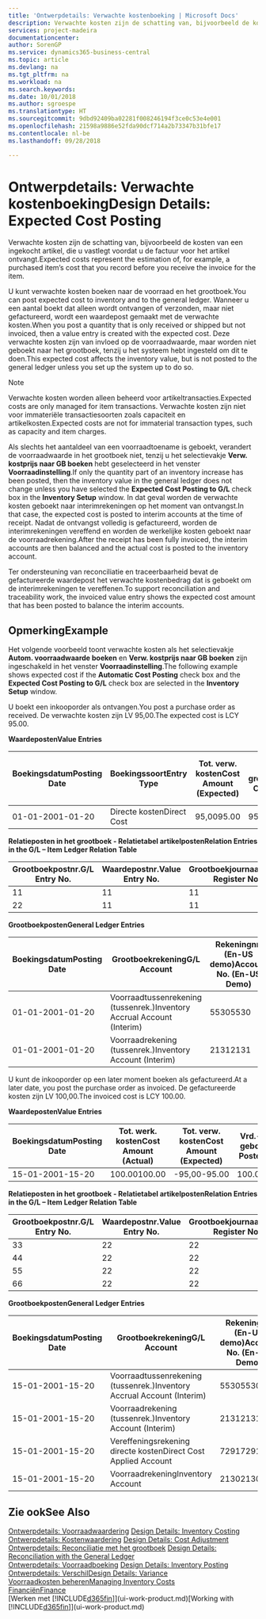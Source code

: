 ```yaml
---
title: 'Ontwerpdetails: Verwachte kostenboeking | Microsoft Docs'
description: Verwachte kosten zijn de schatting van, bijvoorbeeld de kosten van een ingekocht artikel, die u vastlegt voordat u de factuur voor het artikel ontvangt.
services: project-madeira
documentationcenter: 
author: SorenGP
ms.service: dynamics365-business-central
ms.topic: article
ms.devlang: na
ms.tgt_pltfrm: na
ms.workload: na
ms.search.keywords: 
ms.date: 10/01/2018
ms.author: sgroespe
ms.translationtype: HT
ms.sourcegitcommit: 9dbd92409ba02281f008246194f3ce0c53e4e001
ms.openlocfilehash: 21598a9886e52fda90dcf714a2b73347b31bfe17
ms.contentlocale: nl-be
ms.lasthandoff: 09/28/2018

---
```

# <a name="design-details-expected-cost-posting"></a><span data-ttu-id="fd2c9-103">Ontwerpdetails: Verwachte kostenboeking</span><span class="sxs-lookup"><span data-stu-id="fd2c9-103">Design Details: Expected Cost Posting</span></span>
<span data-ttu-id="fd2c9-104">Verwachte kosten zijn de schatting van, bijvoorbeeld de kosten van een ingekocht artikel, die u vastlegt voordat u de factuur voor het artikel ontvangt.</span><span class="sxs-lookup"><span data-stu-id="fd2c9-104">Expected costs represent the estimation of, for example, a purchased item’s cost that you record before you receive the invoice for the item.</span></span>  

 <span data-ttu-id="fd2c9-105">U kunt verwachte kosten boeken naar de voorraad en het grootboek.</span><span class="sxs-lookup"><span data-stu-id="fd2c9-105">You can post expected cost to inventory and to the general ledger.</span></span> <span data-ttu-id="fd2c9-106">Wanneer u een aantal boekt dat alleen wordt ontvangen of verzonden, maar niet gefactureerd, wordt een waardepost gemaakt met de verwachte kosten.</span><span class="sxs-lookup"><span data-stu-id="fd2c9-106">When you post a quantity that is only received or shipped but not invoiced, then a value entry is created with the expected cost.</span></span> <span data-ttu-id="fd2c9-107">Deze verwachte kosten zijn van invloed op de voorraadwaarde, maar worden niet geboekt naar het grootboek, tenzij u het systeem hebt ingesteld om dit te doen.</span><span class="sxs-lookup"><span data-stu-id="fd2c9-107">This expected cost affects the inventory value, but is not posted to the general ledger unless you set up the system up to do so.</span></span>  

> [!NOTE]  
>  <span data-ttu-id="fd2c9-108">Verwachte kosten worden alleen beheerd voor artikeltransacties.</span><span class="sxs-lookup"><span data-stu-id="fd2c9-108">Expected costs are only managed for item transactions.</span></span> <span data-ttu-id="fd2c9-109">Verwachte kosten zijn niet voor immateriële transactiesoorten zoals capaciteit en artikelkosten.</span><span class="sxs-lookup"><span data-stu-id="fd2c9-109">Expected costs are not for immaterial transaction types, such as capacity and item charges.</span></span>  

 <span data-ttu-id="fd2c9-110">Als slechts het aantaldeel van een voorraadtoename is geboekt, verandert de voorraadwaarde in het grootboek niet, tenzij u het selectievakje **Verw. kostprijs naar GB boeken** hebt geselecteerd in het venster **Voorraadinstelling**.</span><span class="sxs-lookup"><span data-stu-id="fd2c9-110">If only the quantity part of an inventory increase has been posted, then the inventory value in the general ledger does not change unless you have selected the **Expected Cost Posting to G/L** check box in the **Inventory Setup** window.</span></span> <span data-ttu-id="fd2c9-111">In dat geval worden de verwachte kosten geboekt naar interimrekeningen op het moment van ontvangst.</span><span class="sxs-lookup"><span data-stu-id="fd2c9-111">In that case, the expected cost is posted to interim accounts at the time of receipt.</span></span> <span data-ttu-id="fd2c9-112">Nadat de ontvangst volledig is gefactureerd, worden de interimrekeningen vereffend en worden de werkelijke kosten geboekt naar de voorraadrekening.</span><span class="sxs-lookup"><span data-stu-id="fd2c9-112">After the receipt has been fully invoiced, the interim accounts are then balanced and the actual cost is posted to the inventory account.</span></span>  

 <span data-ttu-id="fd2c9-113">Ter ondersteuning van reconciliatie en traceerbaarheid bevat de gefactureerde waardepost het verwachte kostenbedrag dat is geboekt om de interimrekeningen te vereffenen.</span><span class="sxs-lookup"><span data-stu-id="fd2c9-113">To support reconciliation and traceability work, the invoiced value entry shows the expected cost amount that has been posted to balance the interim accounts.</span></span>  

## <a name="example"></a><span data-ttu-id="fd2c9-114">Opmerking</span><span class="sxs-lookup"><span data-stu-id="fd2c9-114">Example</span></span>  
 <span data-ttu-id="fd2c9-115">Het volgende voorbeeld toont verwachte kosten als het selectievakje **Autom. voorraadwaarde boeken** en **Verw. kostprijs naar GB boeken** zijn ingeschakeld in het venster **Voorraadinstelling**.</span><span class="sxs-lookup"><span data-stu-id="fd2c9-115">The following example shows expected cost if the **Automatic Cost Posting** check box and the **Expected Cost Posting to G/L** check box are selected in the **Inventory Setup** window.</span></span>  

 <span data-ttu-id="fd2c9-116">U boekt een inkooporder als ontvangen.</span><span class="sxs-lookup"><span data-stu-id="fd2c9-116">You post a purchase order as received.</span></span> <span data-ttu-id="fd2c9-117">De verwachte kosten zijn LV 95,00.</span><span class="sxs-lookup"><span data-stu-id="fd2c9-117">The expected cost is LCY 95.00.</span></span>  

 <span data-ttu-id="fd2c9-118">**Waardeposten**</span><span class="sxs-lookup"><span data-stu-id="fd2c9-118">**Value Entries**</span></span>  

|<span data-ttu-id="fd2c9-119">Boekingsdatum</span><span class="sxs-lookup"><span data-stu-id="fd2c9-119">Posting Date</span></span>|<span data-ttu-id="fd2c9-120">Boekingssoort</span><span class="sxs-lookup"><span data-stu-id="fd2c9-120">Entry Type</span></span>|<span data-ttu-id="fd2c9-121">Tot. verw. kosten</span><span class="sxs-lookup"><span data-stu-id="fd2c9-121">Cost Amount (Expected)</span></span>|<span data-ttu-id="fd2c9-122">Verw. kostn geboekt nr grootbk</span><span class="sxs-lookup"><span data-stu-id="fd2c9-122">Expected Cost Posted to G/L</span></span>|<span data-ttu-id="fd2c9-123">Verwachte kosten</span><span class="sxs-lookup"><span data-stu-id="fd2c9-123">Expected Cost</span></span>|<span data-ttu-id="fd2c9-124">Artikelpostnr.</span><span class="sxs-lookup"><span data-stu-id="fd2c9-124">Item Ledger Entry No.</span></span>|<span data-ttu-id="fd2c9-125">Volgnummer</span><span class="sxs-lookup"><span data-stu-id="fd2c9-125">Entry No.</span></span>|  
|------------------|----------------|------------------------------|----------------------------------|-------------------|---------------------------|---------------|  
|<span data-ttu-id="fd2c9-126">01-01-20</span><span class="sxs-lookup"><span data-stu-id="fd2c9-126">01-01-20</span></span>|<span data-ttu-id="fd2c9-127">Directe kosten</span><span class="sxs-lookup"><span data-stu-id="fd2c9-127">Direct Cost</span></span>|<span data-ttu-id="fd2c9-128">95,00</span><span class="sxs-lookup"><span data-stu-id="fd2c9-128">95.00</span></span>|<span data-ttu-id="fd2c9-129">95,00</span><span class="sxs-lookup"><span data-stu-id="fd2c9-129">95.00</span></span>|<span data-ttu-id="fd2c9-130">Ja</span><span class="sxs-lookup"><span data-stu-id="fd2c9-130">Yes</span></span>|<span data-ttu-id="fd2c9-131">1</span><span class="sxs-lookup"><span data-stu-id="fd2c9-131">1</span></span>|<span data-ttu-id="fd2c9-132">1</span><span class="sxs-lookup"><span data-stu-id="fd2c9-132">1</span></span>|  

 <span data-ttu-id="fd2c9-133">**Relatieposten in het grootboek - Relatietabel artikelposten**</span><span class="sxs-lookup"><span data-stu-id="fd2c9-133">**Relation Entries in the G/L – Item Ledger Relation Table**</span></span>  

|<span data-ttu-id="fd2c9-134">Grootboekpostnr.</span><span class="sxs-lookup"><span data-stu-id="fd2c9-134">G/L Entry No.</span></span>|<span data-ttu-id="fd2c9-135">Waardepostnr.</span><span class="sxs-lookup"><span data-stu-id="fd2c9-135">Value Entry No.</span></span>|<span data-ttu-id="fd2c9-136">Grootboekjournaalnr.</span><span class="sxs-lookup"><span data-stu-id="fd2c9-136">G/L Register No.</span></span>|  
|--------------------|---------------------|-----------------------|  
|<span data-ttu-id="fd2c9-137">1</span><span class="sxs-lookup"><span data-stu-id="fd2c9-137">1</span></span>|<span data-ttu-id="fd2c9-138">1</span><span class="sxs-lookup"><span data-stu-id="fd2c9-138">1</span></span>|<span data-ttu-id="fd2c9-139">1</span><span class="sxs-lookup"><span data-stu-id="fd2c9-139">1</span></span>|  
|<span data-ttu-id="fd2c9-140">2</span><span class="sxs-lookup"><span data-stu-id="fd2c9-140">2</span></span>|<span data-ttu-id="fd2c9-141">1</span><span class="sxs-lookup"><span data-stu-id="fd2c9-141">1</span></span>|<span data-ttu-id="fd2c9-142">1</span><span class="sxs-lookup"><span data-stu-id="fd2c9-142">1</span></span>|  

 <span data-ttu-id="fd2c9-143">**Grootboekposten**</span><span class="sxs-lookup"><span data-stu-id="fd2c9-143">**General Ledger Entries**</span></span>  

|<span data-ttu-id="fd2c9-144">Boekingsdatum</span><span class="sxs-lookup"><span data-stu-id="fd2c9-144">Posting Date</span></span>|<span data-ttu-id="fd2c9-145">Grootboekrekening</span><span class="sxs-lookup"><span data-stu-id="fd2c9-145">G/L Account</span></span>|<span data-ttu-id="fd2c9-146">Rekeningnr. (En-US demo)</span><span class="sxs-lookup"><span data-stu-id="fd2c9-146">Account No. (En-US Demo)</span></span>|<span data-ttu-id="fd2c9-147">Bedrag</span><span class="sxs-lookup"><span data-stu-id="fd2c9-147">Amount</span></span>|<span data-ttu-id="fd2c9-148">Volgnummer</span><span class="sxs-lookup"><span data-stu-id="fd2c9-148">Entry No.</span></span>|  
|------------------|------------------|---------------------------------|------------|---------------|  
|<span data-ttu-id="fd2c9-149">01-01-20</span><span class="sxs-lookup"><span data-stu-id="fd2c9-149">01-01-20</span></span>|<span data-ttu-id="fd2c9-150">Voorraadtussenrekening (tussenrek.)</span><span class="sxs-lookup"><span data-stu-id="fd2c9-150">Inventory Accrual Account (Interim)</span></span>|<span data-ttu-id="fd2c9-151">5530</span><span class="sxs-lookup"><span data-stu-id="fd2c9-151">5530</span></span>|<span data-ttu-id="fd2c9-152">-95,00</span><span class="sxs-lookup"><span data-stu-id="fd2c9-152">-95.00</span></span>|<span data-ttu-id="fd2c9-153">2</span><span class="sxs-lookup"><span data-stu-id="fd2c9-153">2</span></span>|  
|<span data-ttu-id="fd2c9-154">01-01-20</span><span class="sxs-lookup"><span data-stu-id="fd2c9-154">01-01-20</span></span>|<span data-ttu-id="fd2c9-155">Voorraadrekening (tussenrek.)</span><span class="sxs-lookup"><span data-stu-id="fd2c9-155">Inventory Account (Interim)</span></span>|<span data-ttu-id="fd2c9-156">2131</span><span class="sxs-lookup"><span data-stu-id="fd2c9-156">2131</span></span>|<span data-ttu-id="fd2c9-157">95,00</span><span class="sxs-lookup"><span data-stu-id="fd2c9-157">95.00</span></span>|<span data-ttu-id="fd2c9-158">1</span><span class="sxs-lookup"><span data-stu-id="fd2c9-158">1</span></span>|  

 <span data-ttu-id="fd2c9-159">U kunt de inkooporder op een later moment boeken als gefactureerd.</span><span class="sxs-lookup"><span data-stu-id="fd2c9-159">At a later date, you post the purchase order as invoiced.</span></span> <span data-ttu-id="fd2c9-160">De gefactureerde kosten zijn LV 100,00.</span><span class="sxs-lookup"><span data-stu-id="fd2c9-160">The invoiced cost is LCY 100.00.</span></span>  

 <span data-ttu-id="fd2c9-161">**Waardeposten**</span><span class="sxs-lookup"><span data-stu-id="fd2c9-161">**Value Entries**</span></span>  

|<span data-ttu-id="fd2c9-162">Boekingsdatum</span><span class="sxs-lookup"><span data-stu-id="fd2c9-162">Posting Date</span></span>|<span data-ttu-id="fd2c9-163">Tot. werk. kosten</span><span class="sxs-lookup"><span data-stu-id="fd2c9-163">Cost Amount (Actual)</span></span>|<span data-ttu-id="fd2c9-164">Tot. verw. kosten</span><span class="sxs-lookup"><span data-stu-id="fd2c9-164">Cost Amount (Expected)</span></span>|<span data-ttu-id="fd2c9-165">Vrd.-waarde geboekt</span><span class="sxs-lookup"><span data-stu-id="fd2c9-165">Cost Posted to G/L</span></span>|<span data-ttu-id="fd2c9-166">Verwachte kosten</span><span class="sxs-lookup"><span data-stu-id="fd2c9-166">Expected Cost</span></span>|<span data-ttu-id="fd2c9-167">Artikelpostnr.</span><span class="sxs-lookup"><span data-stu-id="fd2c9-167">Item Ledger Entry No.</span></span>|<span data-ttu-id="fd2c9-168">Volgnummer</span><span class="sxs-lookup"><span data-stu-id="fd2c9-168">Entry No.</span></span>|  
|------------------|----------------------------|------------------------------|-------------------------|-------------------|---------------------------|---------------|  
|<span data-ttu-id="fd2c9-169">15-01-20</span><span class="sxs-lookup"><span data-stu-id="fd2c9-169">01-15-20</span></span>|<span data-ttu-id="fd2c9-170">100.00</span><span class="sxs-lookup"><span data-stu-id="fd2c9-170">100.00</span></span>|<span data-ttu-id="fd2c9-171">-95,00</span><span class="sxs-lookup"><span data-stu-id="fd2c9-171">-95.00</span></span>|<span data-ttu-id="fd2c9-172">100.00</span><span class="sxs-lookup"><span data-stu-id="fd2c9-172">100.00</span></span>|<span data-ttu-id="fd2c9-173">Nee</span><span class="sxs-lookup"><span data-stu-id="fd2c9-173">No</span></span>|<span data-ttu-id="fd2c9-174">1</span><span class="sxs-lookup"><span data-stu-id="fd2c9-174">1</span></span>|<span data-ttu-id="fd2c9-175">2</span><span class="sxs-lookup"><span data-stu-id="fd2c9-175">2</span></span>|  

 <span data-ttu-id="fd2c9-176">**Relatieposten in het grootboek - Relatietabel artikelposten**</span><span class="sxs-lookup"><span data-stu-id="fd2c9-176">**Relation Entries in the G/L – Item Ledger Relation Table**</span></span>  

|<span data-ttu-id="fd2c9-177">Grootboekpostnr.</span><span class="sxs-lookup"><span data-stu-id="fd2c9-177">G/L Entry No.</span></span>|<span data-ttu-id="fd2c9-178">Waardepostnr.</span><span class="sxs-lookup"><span data-stu-id="fd2c9-178">Value Entry No.</span></span>|<span data-ttu-id="fd2c9-179">Grootboekjournaalnr.</span><span class="sxs-lookup"><span data-stu-id="fd2c9-179">G/L Register No.</span></span>|  
|--------------------|---------------------|-----------------------|  
|<span data-ttu-id="fd2c9-180">3</span><span class="sxs-lookup"><span data-stu-id="fd2c9-180">3</span></span>|<span data-ttu-id="fd2c9-181">2</span><span class="sxs-lookup"><span data-stu-id="fd2c9-181">2</span></span>|<span data-ttu-id="fd2c9-182">2</span><span class="sxs-lookup"><span data-stu-id="fd2c9-182">2</span></span>|  
|<span data-ttu-id="fd2c9-183">4</span><span class="sxs-lookup"><span data-stu-id="fd2c9-183">4</span></span>|<span data-ttu-id="fd2c9-184">2</span><span class="sxs-lookup"><span data-stu-id="fd2c9-184">2</span></span>|<span data-ttu-id="fd2c9-185">2</span><span class="sxs-lookup"><span data-stu-id="fd2c9-185">2</span></span>|  
|<span data-ttu-id="fd2c9-186">5</span><span class="sxs-lookup"><span data-stu-id="fd2c9-186">5</span></span>|<span data-ttu-id="fd2c9-187">2</span><span class="sxs-lookup"><span data-stu-id="fd2c9-187">2</span></span>|<span data-ttu-id="fd2c9-188">2</span><span class="sxs-lookup"><span data-stu-id="fd2c9-188">2</span></span>|  
|<span data-ttu-id="fd2c9-189">6</span><span class="sxs-lookup"><span data-stu-id="fd2c9-189">6</span></span>|<span data-ttu-id="fd2c9-190">2</span><span class="sxs-lookup"><span data-stu-id="fd2c9-190">2</span></span>|<span data-ttu-id="fd2c9-191">2</span><span class="sxs-lookup"><span data-stu-id="fd2c9-191">2</span></span>|  

 <span data-ttu-id="fd2c9-192">**Grootboekposten**</span><span class="sxs-lookup"><span data-stu-id="fd2c9-192">**General Ledger Entries**</span></span>  

|<span data-ttu-id="fd2c9-193">Boekingsdatum</span><span class="sxs-lookup"><span data-stu-id="fd2c9-193">Posting Date</span></span>|<span data-ttu-id="fd2c9-194">Grootboekrekening</span><span class="sxs-lookup"><span data-stu-id="fd2c9-194">G/L Account</span></span>|<span data-ttu-id="fd2c9-195">Rekeningnr. (En-US demo)</span><span class="sxs-lookup"><span data-stu-id="fd2c9-195">Account No. (En-US Demo)</span></span>|<span data-ttu-id="fd2c9-196">Bedrag</span><span class="sxs-lookup"><span data-stu-id="fd2c9-196">Amount</span></span>|<span data-ttu-id="fd2c9-197">Volgnummer</span><span class="sxs-lookup"><span data-stu-id="fd2c9-197">Entry No.</span></span>|  
|------------------|------------------|---------------------------------|------------|---------------|  
|<span data-ttu-id="fd2c9-198">15-01-20</span><span class="sxs-lookup"><span data-stu-id="fd2c9-198">01-15-20</span></span>|<span data-ttu-id="fd2c9-199">Voorraadtussenrekening (tussenrek.)</span><span class="sxs-lookup"><span data-stu-id="fd2c9-199">Inventory Accrual Account (Interim)</span></span>|<span data-ttu-id="fd2c9-200">5530</span><span class="sxs-lookup"><span data-stu-id="fd2c9-200">5530</span></span>|<span data-ttu-id="fd2c9-201">95,00</span><span class="sxs-lookup"><span data-stu-id="fd2c9-201">95.00</span></span>|<span data-ttu-id="fd2c9-202">4</span><span class="sxs-lookup"><span data-stu-id="fd2c9-202">4</span></span>|  
|<span data-ttu-id="fd2c9-203">15-01-20</span><span class="sxs-lookup"><span data-stu-id="fd2c9-203">01-15-20</span></span>|<span data-ttu-id="fd2c9-204">Voorraadrekening (tussenrek.)</span><span class="sxs-lookup"><span data-stu-id="fd2c9-204">Inventory Account (Interim)</span></span>|<span data-ttu-id="fd2c9-205">2131</span><span class="sxs-lookup"><span data-stu-id="fd2c9-205">2131</span></span>|<span data-ttu-id="fd2c9-206">-95,00</span><span class="sxs-lookup"><span data-stu-id="fd2c9-206">-95.00</span></span>|<span data-ttu-id="fd2c9-207">3</span><span class="sxs-lookup"><span data-stu-id="fd2c9-207">3</span></span>|  
|<span data-ttu-id="fd2c9-208">15-01-20</span><span class="sxs-lookup"><span data-stu-id="fd2c9-208">01-15-20</span></span>|<span data-ttu-id="fd2c9-209">Vereffeningsrekening directe kosten</span><span class="sxs-lookup"><span data-stu-id="fd2c9-209">Direct Cost Applied Account</span></span>|<span data-ttu-id="fd2c9-210">7291</span><span class="sxs-lookup"><span data-stu-id="fd2c9-210">7291</span></span>|<span data-ttu-id="fd2c9-211">-100</span><span class="sxs-lookup"><span data-stu-id="fd2c9-211">-100</span></span>|<span data-ttu-id="fd2c9-212">6</span><span class="sxs-lookup"><span data-stu-id="fd2c9-212">6</span></span>|  
|<span data-ttu-id="fd2c9-213">15-01-20</span><span class="sxs-lookup"><span data-stu-id="fd2c9-213">01-15-20</span></span>|<span data-ttu-id="fd2c9-214">Voorraadrekening</span><span class="sxs-lookup"><span data-stu-id="fd2c9-214">Inventory Account</span></span>|<span data-ttu-id="fd2c9-215">2130</span><span class="sxs-lookup"><span data-stu-id="fd2c9-215">2130</span></span>|<span data-ttu-id="fd2c9-216">100</span><span class="sxs-lookup"><span data-stu-id="fd2c9-216">100</span></span>|<span data-ttu-id="fd2c9-217">5</span><span class="sxs-lookup"><span data-stu-id="fd2c9-217">5</span></span>|  

## <a name="see-also"></a><span data-ttu-id="fd2c9-218">Zie ook</span><span class="sxs-lookup"><span data-stu-id="fd2c9-218">See Also</span></span>
 <span data-ttu-id="fd2c9-219">[Ontwerpdetails: Voorraadwaardering](design-details-inventory-costing.md) </span><span class="sxs-lookup"><span data-stu-id="fd2c9-219">[Design Details: Inventory Costing](design-details-inventory-costing.md) </span></span>  
 <span data-ttu-id="fd2c9-220">[Ontwerpdetails: Kostenwaardering](design-details-cost-adjustment.md) </span><span class="sxs-lookup"><span data-stu-id="fd2c9-220">[Design Details: Cost Adjustment](design-details-cost-adjustment.md) </span></span>  
 <span data-ttu-id="fd2c9-221">[Ontwerpdetails: Reconciliatie met het grootboek](design-details-reconciliation-with-the-general-ledger.md) </span><span class="sxs-lookup"><span data-stu-id="fd2c9-221">[Design Details: Reconciliation with the General Ledger](design-details-reconciliation-with-the-general-ledger.md) </span></span>  
 <span data-ttu-id="fd2c9-222">[Ontwerpdetails: Voorraadboeking](design-details-inventory-posting.md) </span><span class="sxs-lookup"><span data-stu-id="fd2c9-222">[Design Details: Inventory Posting](design-details-inventory-posting.md) </span></span>  
 [<span data-ttu-id="fd2c9-223">Ontwerpdetails: Verschil</span><span class="sxs-lookup"><span data-stu-id="fd2c9-223">Design Details: Variance</span></span>](design-details-variance.md)  
 [<span data-ttu-id="fd2c9-224">Voorraadkosten beheren</span><span class="sxs-lookup"><span data-stu-id="fd2c9-224">Managing Inventory Costs</span></span>](finance-manage-inventory-costs.md)  
 [<span data-ttu-id="fd2c9-225">Financiën</span><span class="sxs-lookup"><span data-stu-id="fd2c9-225">Finance</span></span>](finance.md)  
 <span data-ttu-id="fd2c9-226">[Werken met [!INCLUDE[d365fin](includes/d365fin_md.md)]](ui-work-product.md)</span><span class="sxs-lookup"><span data-stu-id="fd2c9-226">[Working with [!INCLUDE[d365fin](includes/d365fin_md.md)]](ui-work-product.md)</span></span>

